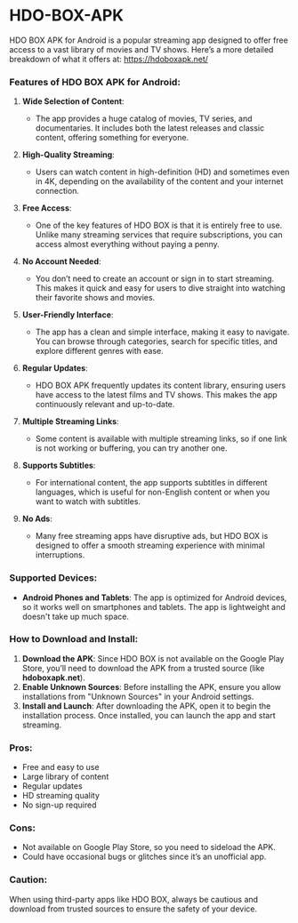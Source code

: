 # HDO-BOX-APK
HDO BOX APK for Android is a popular streaming app designed to offer free access to a vast library of movies and TV shows. Here’s a more detailed breakdown of what it offers at: https://hdoboxapk.net/

### Features of HDO BOX APK for Android:
1. **Wide Selection of Content**:
   - The app provides a huge catalog of movies, TV series, and documentaries. It includes both the latest releases and classic content, offering something for everyone.
   
2. **High-Quality Streaming**:
   - Users can watch content in high-definition (HD) and sometimes even in 4K, depending on the availability of the content and your internet connection.
   
3. **Free Access**:
   - One of the key features of HDO BOX is that it is entirely free to use. Unlike many streaming services that require subscriptions, you can access almost everything without paying a penny.
   
4. **No Account Needed**:
   - You don’t need to create an account or sign in to start streaming. This makes it quick and easy for users to dive straight into watching their favorite shows and movies.

5. **User-Friendly Interface**:
   - The app has a clean and simple interface, making it easy to navigate. You can browse through categories, search for specific titles, and explore different genres with ease.

6. **Regular Updates**:
   - HDO BOX APK frequently updates its content library, ensuring users have access to the latest films and TV shows. This makes the app continuously relevant and up-to-date.
   
7. **Multiple Streaming Links**:
   - Some content is available with multiple streaming links, so if one link is not working or buffering, you can try another one.

8. **Supports Subtitles**:
   - For international content, the app supports subtitles in different languages, which is useful for non-English content or when you want to watch with subtitles.

9. **No Ads**:
   - Many free streaming apps have disruptive ads, but HDO BOX is designed to offer a smooth streaming experience with minimal interruptions.

### Supported Devices:
- **Android Phones and Tablets**: The app is optimized for Android devices, so it works well on smartphones and tablets. The app is lightweight and doesn't take up much space.
  
### How to Download and Install:
1. **Download the APK**: Since HDO BOX is not available on the Google Play Store, you’ll need to download the APK from a trusted source (like **hdoboxapk.net**).
2. **Enable Unknown Sources**: Before installing the APK, ensure you allow installations from "Unknown Sources" in your Android settings.
3. **Install and Launch**: After downloading the APK, open it to begin the installation process. Once installed, you can launch the app and start streaming.

### Pros:
- Free and easy to use
- Large library of content
- Regular updates
- HD streaming quality
- No sign-up required

### Cons:
- Not available on Google Play Store, so you need to sideload the APK.
- Could have occasional bugs or glitches since it’s an unofficial app.

### Caution:
When using third-party apps like HDO BOX, always be cautious and download from trusted sources to ensure the safety of your device.
